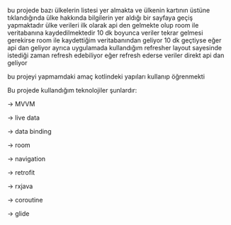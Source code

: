 bu projede bazı ülkelerin listesi yer almakta ve ülkenin kartının üstüne tıklandığında ülke hakkında bilgilerin yer aldığı bir sayfaya geçiş yapmaktadır ülke verileri ilk olarak api den gelmekte olup room ile veritabanına kaydedilmektedir 10 dk boyunca veriler tekrar gelmesi gerekirse room ile kaydettiğim veritabanından geliyor 10 dk geçtiyse eğer api dan geliyor ayrıca uygulamada kullandığım refresher layout sayesinde istediği zaman refresh edebiliyor eğer refresh ederse veriler direkt api dan geliyor 

 bu projeyi yapmamdaki amaç kotlindeki yapıları kullanıp öğrenmekti



Bu projede kullandığım teknolojiler şunlardır:

-> MVVM

-> live data

-> data binding

-> room

-> navigation

-> retrofit

-> rxjava

-> coroutine

-> glide
